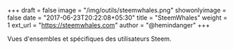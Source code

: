 +++
draft = false
image = "/img/outils/steemwhales.png"
showonlyimage = false
date = "2017-06-23T20:22:08+05:30"
title = "SteemWhales"
weight = 1
ext_url = "https://steemwhales.com"
author = "@hemindanger"
+++

Vues d'ensembles et spécifiques des utilisateurs Steem.

<!--more-->
